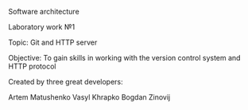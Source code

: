 Software architecture

Laboratory work №1

Topic: Git and HTTP server

Objective: To gain skills in working with the version control system and HTTP protocol

Created by three great developers:

Artem Matushenko
Vasyl Khrapko
Bogdan Zinovij
